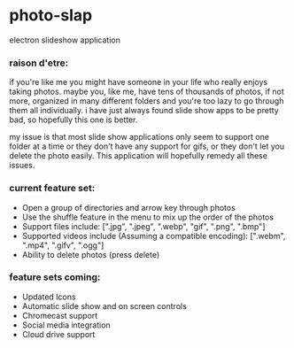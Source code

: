 # photo-slap
electron slideshow application

### raison d'etre:
if you're like me you might have someone in your life who really enjoys taking photos. maybe you, like me, have tens of thousands of photos, if not more, organized in many different folders and you're too lazy to go through them all individually. i have just always found slide show apps to be pretty bad, so hopefully this one is better. 

my issue is that most slide show applications only seem to support one folder at a time or they don't have any support for gifs, or they don't let you delete the photo easily. This application will hopefully remedy all these issues.

### current feature set:
* Open a group of directories and arrow key through photos
* Use the shuffle feature in the menu to mix up the order of the photos
* Support files include: [".jpg", ".jpeg", ".webp", "gif", ".png", ".bmp"]
* Supported videos include (Assuming a compatible encoding): [".webm", ".mp4", ".gifv", ".ogg"] 
* Ability to delete photos (press delete)

### feature sets coming:
* Updated Icons
* Automatic slide show and on screen controls
* Chromecast support
* Social media integration
* Cloud drive support
